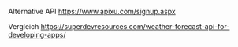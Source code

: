 Alternative API
https://www.apixu.com/signup.aspx

Vergleich
https://superdevresources.com/weather-forecast-api-for-developing-apps/

